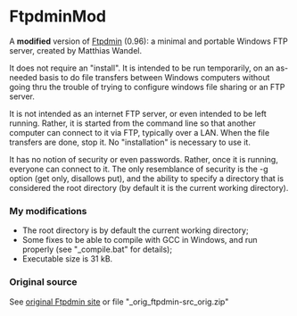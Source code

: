 FtpdminMod
==========

A **modified** version of [Ftpdmin](https://www.sentex.ca/~mwandel/ftpdmin/) (0.96): a minimal and portable Windows FTP server, created by Matthias Wandel.

It does not require an "install". It is intended to be run temporarily, on an as-needed basis to do file transfers between Windows computers without going thru the trouble of trying to configure windows file sharing or an FTP server.

It is not intended as an internet FTP server, or even intended to be left running. Rather, it is started from the command line so that another computer can connect to it via FTP, typically over a LAN. When the file transfers are done, stop it. No "installation" is necessary to use it.

It has no notion of security or even passwords. Rather, once it is running, everyone can connect to it. The only resemblance of security is the -g option (get only, disallows put), and the ability to specify a directory that is considered the root directory (by default it is the current working directory).

### My modifications ###
* The root directory is by default the current working directory;
* Some fixes to be able to compile with GCC in Windows, and run properly (see "\_compile.bat" for details);
* Executable size is 31 kB.

### Original source ###
See [original Ftpdmin site](https://www.sentex.ca/~mwandel/ftpdmin/) or file "\_orig_ftpdmin-src_orig.zip"
